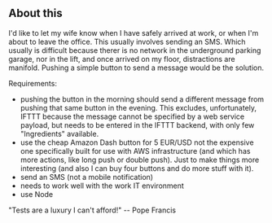 About this
----------

I'd like to let my wife know when I have safely arrived at work, or when I'm about to leave the office.  This usually involves sending an SMS. Which usually is difficult because therer is no network in the underground parking garage, nor in the lift, and once arrived on my floor, distractions are manifold.  Pushing a simple button to send a message would be the solution.

Requirements:

* pushing the button in the morning should send a different message from pushing that same button in the evening. This excludes, unfortunately, IFTTT because the message cannot be specified by a web service payload, but needs to be entered in the IFTTT backend, with only few "Ingredients" available.
* use the cheap Amazon Dash button for 5 EUR/USD not the expensive one specifically built for use with AWS infrastructure (and which has more actions, like long push or double push). Just to make things more interesting (and also I can buy four buttons and do more stuff with it).
* send an SMS (not a mobile notification)
* needs to work well with the work IT environment
* use Node

"Tests are a luxury I can't afford!" -- Pope Francis 


